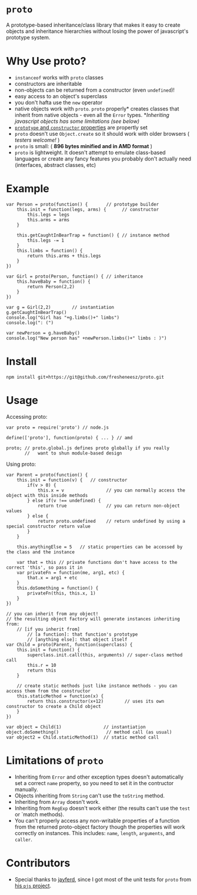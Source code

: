 `proto`
=====

A prototype-based inheritance/class library that makes it easy to create objects and inheritance hierarchies without losing the
power of javascript's prototype system. 

Why Use proto?
==============
* `instanceof` works with `proto` classes
* constructors are inheritable
* non-objects can be returned from a constructor (even `undefined`)!
* easy access to an object's superclass
* you don't hafta use the `new` operator
* native objects work with `proto`. `proto` properly* creates classes that inherit from native objects - even all the `Error` types. *_Inheriting javascript objects has some limitations (see below)_
* [`prototype` and `constructor` properties][javascriptFunctionProperties] are propertly set
* `proto` doesn't use `Object.create` so it should work with older browsers ( *testers welcome!* )
* `proto` is small: ( __896 bytes minified and in AMD format__ )
* `proto` is lightweight. It doesn't attempt to emulate class-based languages or create any fancy features you probably don't actually need (interfaces, abstract classes, etc)

[javascriptFunctionProperties]: https://developer.mozilla.org/en-US/docs/Web/JavaScript/Reference/Global_Objects/Function/prototype

Example
=======

```
var Person = proto(function() {       // prototype builder
    this.init = function(legs, arms) {      // constructor
        this.legs = legs
        this.arms = arms
    }

    this.getCaughtInBearTrap = function() { // instance method
        this.legs -= 1
    }
    this.limbs = function() {
        return this.arms + this.legs
    }
})

var Girl = proto(Person, function() { // inheritance
    this.haveBaby = function() {
        return Person(2,2)
    }
})

var g = Girl(2,2)        // instantiation
g.getCaughtInBearTrap()
console.log("Girl has "+g.limbs()+" limbs")
console.log(": (")

var newPerson = g.haveBaby()
console.log("New person has" +newPerson.limbs()+" limbs : )")
 ```


Install
=======

```
npm install git+https://git@github.com/fresheneesz/proto.git
```


Usage
=====

Accessing proto:
```
var proto = require('proto') // node.js

define(['proto'], function(proto) { ... } // amd

proto; // proto.global.js defines proto globally if you really 
       //   want to shun module-based design
```

Using proto:
```
var Parent = proto(function() {
    this.init = function(v) {   // constructor
        if(v > 0) {
            this.x = v                // you can normally access the object with this inside methods
        } else if(v !== undefined) {
			return true	              // you can return non-object values
		} else {
			return proto.undefined    // return undefined by using a special constructor return value
		}
    }
   
    this.anythingElse = 5   // static properties can be accessed by the class and the instance

	var that = this // private functions don't have access to the correct 'this', so pass it in
    var privateFn = function(me, arg1, etc) {  
        that.x = arg1 + etc
    }
    this.doSomething = function() {
        privateFn(this, this.x, 1)
    }
})

// you can inherit from any object!
// the resulting object factory will generate instances inheriting from:
    // [if you inherit from]
        // [a function]: that function's prototype
        // [anything else]: that object itself
var Child = proto(Parent, function(superclass) {
    this.init = function() {
        superclass.init.call(this, arguments) // super-class method call
        this.r = 10
        return this
    }
	
	// create static methods just like instance methods - you can access them from the constructor
    this.staticMethod = function(x) {        
        return this.constructor(x+12)        // uses its own constructor to create a Child object
    }
})

var object = Child(1)                // instantiation
object.doSomething()                  // method call (as usual)
var object2 = Child.staticMethod(1)  // static method call

 ```


Limitations of `proto`
=============================================
* Inheriting from `Error` and other exception types doesn't automatically set a correct `name` property, so you need to set it in the contructor manually.
* Objects inheriting from `String` can't use the `toString` method. 
* Inheriting from `Array` doesn't work.
* Inheriting from `RegExp` doesn't work either (the results can't use the `test` or `match methods).
* You can't properly access any non-writable properties of a function from the returned proto-object factory though the properties will work correctly on instances. This includes: `name`, `length`, `arguments`, and `caller`.
 

Contributors
============
* Special thanks to [jayferd][jayferd], since I got most of the unit tests for `proto` from [his `pjs` project][pjs].


[jayferd]: https://github.com/jayferd
[pjs]: https://github.com/jayferd/pjs
